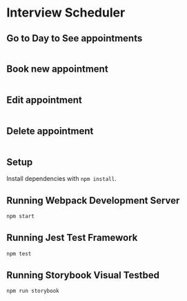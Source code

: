 # Interview Scheduler

## Go to Day to See appointments

![]()

## Book new appointment

![]()

## Edit appointment

![]()

## Delete appointment

![]()

## Setup

Install dependencies with `npm install`.

## Running Webpack Development Server

```sh
npm start
```

## Running Jest Test Framework

```sh
npm test
```

## Running Storybook Visual Testbed

```sh
npm run storybook
```
